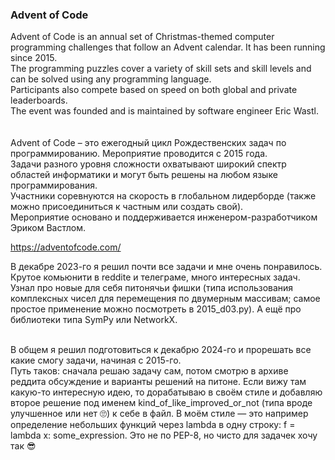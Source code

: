 ### Advent of Code

Advent of Code is an annual set of Christmas-themed computer programming challenges that follow an Advent calendar. It has been running since 2015.<BR>
The programming puzzles cover a variety of skill sets and skill levels and can be solved using any programming language.<BR>
Participants also compete based on speed on both global and private leaderboards.<BR>
The event was founded and is maintained by software engineer Eric Wastl.<BR>
<BR>
<BR>
Advent of Code – это ежегодный цикл Рождественских задач по программированию. Мероприятие проводится с 2015 года.<BR>
Задачи разного уровня сложности охватывают широкий спектр областей информатики и могут быть решены на любом языке программирования.<BR>
Участники соревнуются на скорость в глобальном лидерборде (также можно присоединиться к частным или создать свой).<BR>
Мероприятие основано и поддерживается инженером-разработчиком Эриком Вастлом.<BR>

https://adventofcode.com/ <BR>

В декабре 2023-го я решил почти все задачи и мне очень понравилось. Крутое комьюнити в reddite и телеграме, много интересных задач. Узнал про новые для себя питонячьи фишки (типа использования комплексных чисел для перемещения по двумерным массивам; самое простое применение можно посмотреть в 2015_d03.py). А ещё про библиотеки типа SymPy или NetworkX.<BR><BR>

В общем я решил подготовиться к декабрю 2024-го и прорешать все какие смогу задачи, начиная с 2015-го.<BR>
Путь таков: сначала решаю задачу сам, потом смотрю в архиве реддита обсуждение и варианты решений на питоне. Если вижу там какую-то интересную идею, то дорабатываю в своём стиле и добавляю второе решение под именем kind_of_like_improved_or_not (типа вроде улучшенное или нет 🙄) к себе в файл. В моём стиле — это например определение небольших функций через lambda в одну строку: f = lambda x: some_expression. Это не по PEP-8, но чисто для задачек хочу так 😎